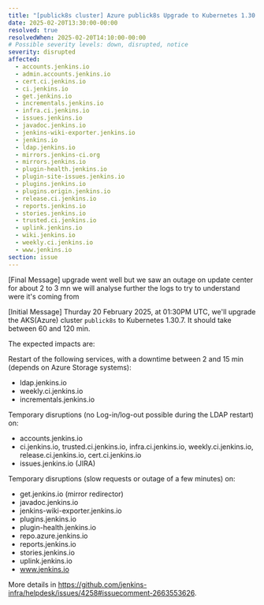 ```yaml
---
title: "[publick8s cluster] Azure publick8s Upgrade to Kubernetes 1.30.7"
date: 2025-02-20T13:30:00-00:00
resolved: true
resolvedWhen: 2025-02-20T14:10:00-00:00
# Possible severity levels: down, disrupted, notice
severity: disrupted
affected:
  - accounts.jenkins.io
  - admin.accounts.jenkins.io
  - cert.ci.jenkins.io
  - ci.jenkins.io
  - get.jenkins.io
  - incrementals.jenkins.io
  - infra.ci.jenkins.io
  - issues.jenkins.io
  - javadoc.jenkins.io
  - jenkins-wiki-exporter.jenkins.io
  - jenkins.io
  - ldap.jenkins.io
  - mirrors.jenkins-ci.org
  - mirrors.jenkins.io
  - plugin-health.jenkins.io
  - plugin-site-issues.jenkins.io
  - plugins.jenkins.io
  - plugins.origin.jenkins.io
  - release.ci.jenkins.io
  - reports.jenkins.io
  - stories.jenkins.io
  - trusted.ci.jenkins.io
  - uplink.jenkins.io
  - wiki.jenkins.io
  - weekly.ci.jenkins.io
  - www.jenkins.io
section: issue
---
```


[Final Message]
upgrade went well but we saw an outage on update center for about 2 to 3 mn
we will analyse further the logs to try to understand were it's coming from

[Initial Message]
Thurday 20 February 2025, at 01:30PM UTC, we'll upgrade the AKS(Azure) cluster  `publick8s` to Kubernetes 1.30.7. It should take between 60 and 120 min.

The expected impacts are:

Restart of the following services, with a downtime between 2 and 15 min (depends on Azure Storage systems):

- ldap.jenkins.io
- weekly.ci.jenkins.io
- incrementals.jenkins.io

Temporary disruptions (no Log-in/log-out possible during the LDAP restart) on:

- accounts.jenkins.io
- ci.jenkins.io, trusted.ci.jenkins.io, infra.ci.jenkins.io, weekly.ci.jenkins.io, release.ci.jenkins.io, cert.ci.jenkins.io
- issues.jenkins.io (JIRA)

Temporary disruptions (slow requests or outage of a few minutes) on:

- get.jenkins.io (mirror redirector)
- javadoc.jenkins.io
- jenkins-wiki-exporter.jenkins.io
- plugins.jenkins.io
- plugin-health.jenkins.io
- repo.azure.jenkins.io
- reports.jenkins.io
- stories.jenkins.io
- uplink.jenkins.io
- www.jenkins.io

More details in <https://github.com/jenkins-infra/helpdesk/issues/4258#issuecomment-2663553626>.
